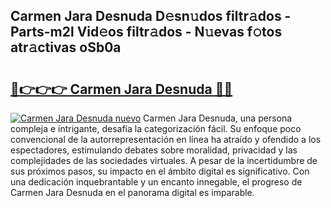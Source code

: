 ## Carmen Jara Desnuda D𝚎sn𝚞dos filtr𝚊dos - Parts-m2l Vid𝚎os filtr𝚊dos - N𝚞evas f𝚘tos atr𝚊ctivas oSb0a

# <h2><a href="http://mb1hdf.tromn.icu/?c=Carmen+Jara+Desnuda">🔗👉👉👉 Carmen Jara Desnuda 🔗🔗</a></h2>

[![Carmen Jara Desnuda nuevo](https://i.imgur.com/pEAQMta.gif)](http://mb1hdf.tromn.icu/?c=Carmen+Jara+Desnuda)
Carmen Jara Desnuda, una persona compleja e intrigante, desafía la categorización fácil. Su enfoque poco convencional de la autorrepresentación en línea ha atraído y ofendido a los espectadores, estimulando debates sobre moralidad, privacidad y las complejidades de las sociedades virtuales. A pesar de la incertidumbre de sus próximos pasos, su impacto en el ámbito digital es significativo. Con una dedicación inquebrantable y un encanto innegable, el progreso de Carmen Jara Desnuda en el panorama digital es imparable.

